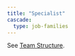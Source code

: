 ```yaml
---
title: "Specialist"
cascade:
  type: job-families
---
```


See [Team Structure](https://about.gitlab.com/company/team/structure/#specialist).

